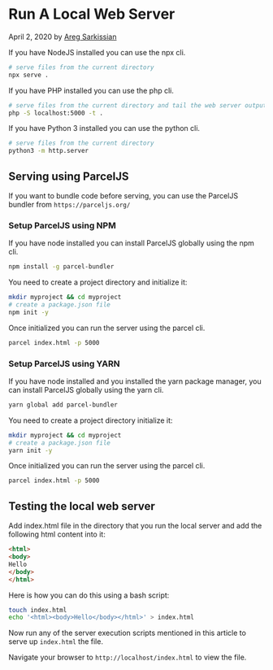 # Run A Local Web Server

April 2, 2020 by [Areg Sarkissian](https://aregsar.com/about)

If you have NodeJS installed you can use the npx cli.

```bash
# serve files from the current directory
npx serve .
```

If you have PHP installed you can use the php cli.

```bash
# serve files from the current directory and tail the web server output
php -S localhost:5000 -t .
```

If you have Python 3 installed you can use the python cli.

```bash
# serve files from the current directory
python3 -m http.server
```

## Serving using ParcelJS

If you want to bundle code before serving, you can use the ParcelJS bundler from `https://parceljs.org/`

### Setup ParcelJS using NPM

If you have node installed you can install ParcelJS globally using the npm cli.

```bash
npm install -g parcel-bundler
```

You need to create a project directory and initialize it:

```bash
mkdir myproject && cd myproject
# create a package.json file
npm init -y
```

Once initialized you can run the server using the parcel cli.

```bash
parcel index.html -p 5000
```

### Setup ParcelJS using YARN
If you have node installed and you installed the yarn package manager, you can install ParcelJS globally using the yarn cli.

```bash
yarn global add parcel-bundler
```

You need to create a project directory initialize it:

```bash
mkdir myproject && cd myproject
# create a package.json file
yarn init -y
```

Once initialized you can run the server using the parcel cli.

```bash
parcel index.html -p 5000
```

## Testing the local web server

Add index.html file in the directory that you run the local server and add the following html content into it:

```html
<html>
<body>
Hello
</body>
</html>
```

Here is how you can do this using a bash script:

```bash
touch index.html
echo '<html><body>Hello</body></html>' > index.html
```

Now run any of the server execution scripts mentioned in this article to serve up `index.html` the file.

Navigate your browser to `http://localhost/index.html` to view the file.
